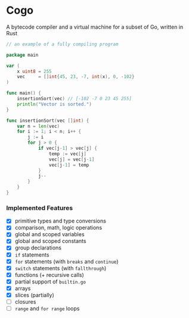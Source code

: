 # Cogo

A bytecode compiler and a virtual machine for a subset of Go, written in Rust


```go
// an example of a fully compiling program

package main

var (
    x uint8 = 255
    vec     = []int{45, 23, -7, int(x), 0, -102}
)

func main() {
    insertionSort(vec) // [-102 -7 0 23 45 255]
    println("Vector is sorted.")
}

func insertionSort(vec []int) {
    var n = len(vec)
    for i := 1; i < n; i++ {
        j := i
        for j > 0 {
            if vec[j-1] > vec[j] {
                temp := vec[j]
                vec[j] = vec[j-1]
                vec[j-1] = temp
            }
            j--
        }
    }
}
```

### Implemented Features

- [x] primitive types and type conversions
- [x] comparison, math, logic operations
- [x] global and scoped variables
- [x] global and scoped constants
- [x] group declarations
- [x] `if` statements
- [x] `for` statements (with `breaks` and `continue`)
- [x] `switch` statements (with `fallthrough`)
- [x] functions (+ recursive calls)
- [x] partial support of `builtin.go`
- [x] arrays
- [x] slices (partially)
- [ ] closures
- [ ] `range` and `for range` loops
